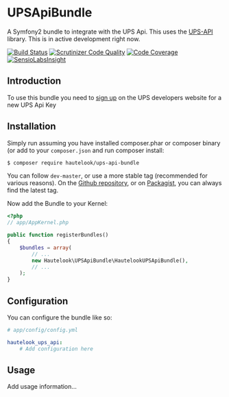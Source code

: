 UPSApiBundle
============

A Symfony2 bundle to integrate with the UPS Api. This uses the [UPS-API][ups-library] library. This is in active development right now.

[![Build Status](https://travis-ci.org/hautelook/UPSApiBundle.svg?branch=master)](https://travis-ci.org/hautelook/UPSApiBundle)
[![Scrutinizer Code Quality](https://scrutinizer-ci.com/g/hautelook/UPSApiBundle/badges/quality-score.png?b=master)](https://scrutinizer-ci.com/g/hautelook/UPSApiBundle/?branch=master)
[![Code Coverage](https://scrutinizer-ci.com/g/hautelook/UPSApiBundle/badges/coverage.png?b=master)](https://scrutinizer-ci.com/g/hautelook/UPSApiBundle/?branch=master)
[![SensioLabsInsight](https://insight.sensiolabs.com/projects/05b785ff-8630-4682-9896-70346897bc24/big.png)](https://insight.sensiolabs.com/projects/05b785ff-8630-4682-9896-70346897bc24)

## Introduction

To use this bundle you need to [sign up][ups-dev-key] on the UPS developers website for a new UPS Api Key

## Installation

Simply run assuming you have installed composer.phar or composer binary (or add to your `composer.json` and run composer
install:

```bash
$ composer require hautelook/ups-api-bundle
```

You can follow `dev-master`, or use a more stable tag (recommended for various reasons). On the
[Github repository](https://github.com/hautelook/UPSApiBundle), or on [Packagist](http://www.packagist.org), you can
always find the latest tag.

Now add the Bundle to your Kernel:

```php
<?php
// app/AppKernel.php

public function registerBundles()
{
    $bundles = array(
        // ...
        new Hautelook\UPSApiBundle\HautelookUPSApiBundle(),
        // ...
    );
}
```

## Configuration

You can configure the bundle like so:

```yaml
# app/config/config.yml

hautelook_ups_api:
    # Add configuration here
```

## Usage

Add usage information...

[ups-library]: https://github.com/gabrielbull/php-ups-api
[ups-dev-key]: https://www.ups.com/upsdeveloperkit

